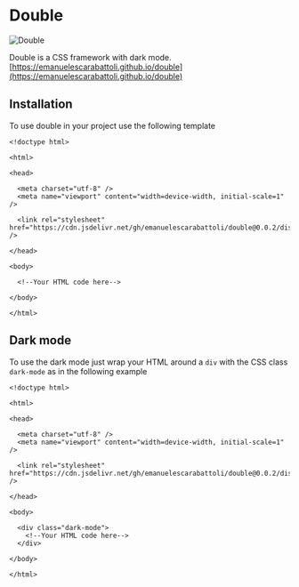 # Double

![Double](https://emanuelescarabattoli.github.io/double/assets/img/double-small.png)

Double is a CSS framework with dark mode. [https://emanuelescarabattoli.github.io/double](https://emanuelescarabattoli.github.io/double)

## Installation

To use double in your project use the following template

```
<!doctype html>

<html>

<head>

  <meta charset="utf-8" />
  <meta name="viewport" content="width=device-width, initial-scale=1" />

  <link rel="stylesheet" href="https://cdn.jsdelivr.net/gh/emanuelescarabattoli/double@0.0.2/dist/double.min.css" />

</head>

<body>

  <!--Your HTML code here-->

</body>

</html>
```

## Dark mode

To use the dark mode just wrap your HTML around a `div` with the CSS class `dark-mode` as in the following example

```
<!doctype html>

<html>

<head>

  <meta charset="utf-8" />
  <meta name="viewport" content="width=device-width, initial-scale=1" />

  <link rel="stylesheet" href="https://cdn.jsdelivr.net/gh/emanuelescarabattoli/double@0.0.2/dist/double.min.css" />

</head>

<body>

  <div class="dark-mode">
    <!--Your HTML code here-->
  </div>

</body>

</html>
```